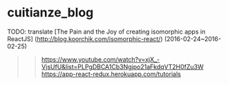 # cuitianze_blog

TODO: translate [The Pain and the Joy of creating isomorphic apps in ReactJS] (http://blog.koorchik.com/isomorphic-react/) (2016-02-24~2016-02-25)
>> https://www.youtube.com/watch?v=xjX_-VjsUfU&list=PLPgDBCA1Cb3Ngjpo21aFkdqVT2H0fZu3W  
https://app-react-redux.herokuapp.com/tutorials

